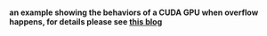 #### an example showing the behaviors of a CUDA GPU when overflow happens, for details please see [this blog](http://alex-x-w.github.io/2017/11/04/gpu_overflow/)
